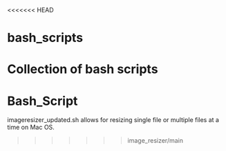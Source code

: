 <<<<<<< HEAD
# bash_scripts
Collection of bash scripts
=======
# Bash_Script
imageresizer_updated.sh allows for resizing single file or multiple files at a time on Mac OS.
>>>>>>> image_resizer/main
